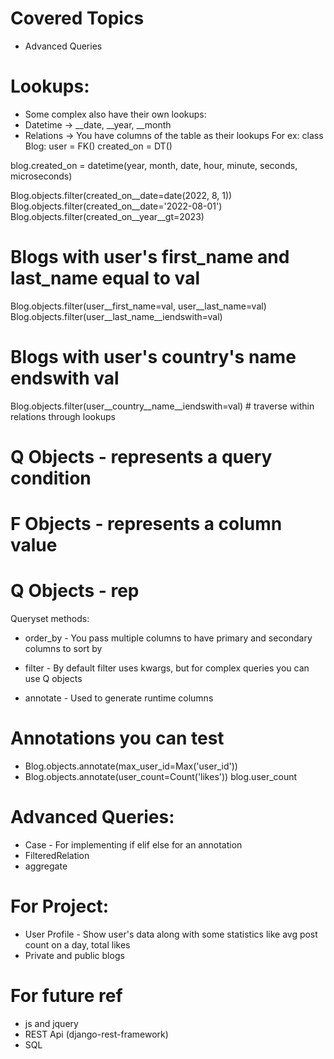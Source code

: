 # Covered Topics
- Advanced Queries

# Lookups:
- Some complex also have their own lookups:
- Datetime -> __date, __year, __month
- Relations -> You have columns of the table as their lookups
For ex:
class Blog:
    user = FK()
    created_on = DT()

blog.created_on = datetime(year, month, date, hour, minute, seconds, microseconds)

Blog.objects.filter(created_on__date=date(2022, 8, 1))
Blog.objects.filter(created_on__date='2022-08-01')
Blog.objects.filter(created_on__year__gt=2023)


# Blogs with user's first_name and last_name equal to val
Blog.objects.filter(user__first_name=val, user__last_name=val)
Blog.objects.filter(user__last_name__iendswith=val)

# Blogs with user's country's name endswith val
Blog.objects.filter(user__country__name__iendswith=val) # traverse within relations through lookups


# Q Objects - represents a query condition
# F Objects - represents a column value
# Q Objects - rep
Queryset methods:
- order_by - You pass multiple columns to have primary and secondary columns to sort by

- filter - By default filter uses kwargs, but for complex queries you can use Q objects

- annotate - Used to generate runtime columns 

# Annotations you can test
- Blog.objects.annotate(max_user_id=Max('user_id'))
- Blog.objects.annotate(user_count=Count('likes'))
blog.user_count

# Advanced Queries:
- Case - For implementing if elif else for an annotation
- FilteredRelation
- aggregate

# For Project:
- User Profile - Show user's data along with some statistics like avg post count on a day, total likes
- Private and public blogs


# For future ref
- js and jquery
- REST Api (django-rest-framework)
- SQL
